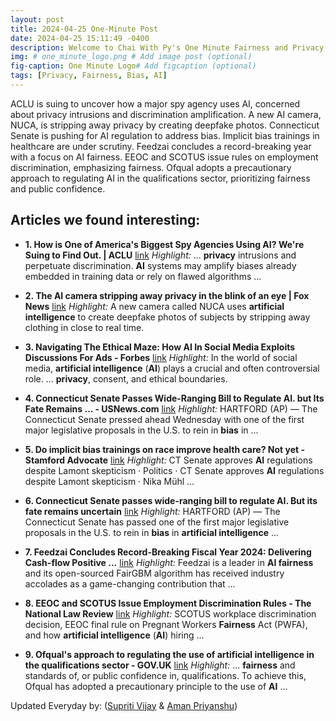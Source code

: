 ```yaml
---
layout: post
title: 2024-04-25 One-Minute Post
date: 2024-04-25 15:11:49 -0400
description: Welcome to Chai With Py's One Minute Fairness and Privacy, which aims to provide you the current happenings in the world of Fairness, Privacy, and AI.
img: # one_minute_logo.png # Add image post (optional)
fig-caption: One Minute Logo# Add figcaption (optional)
tags: [Privacy, Fairness, Bias, AI]
---
```


ACLU is suing to uncover how a major spy agency uses AI, concerned about privacy intrusions and discrimination amplification. A new AI camera, NUCA, is stripping away privacy by creating deepfake photos. Connecticut Senate is pushing for AI regulation to address bias. Implicit bias trainings in healthcare are under scrutiny. Feedzai concludes a record-breaking year with a focus on AI fairness. EEOC and SCOTUS issue rules on employment discrimination, emphasizing fairness. Ofqual adopts a precautionary approach to regulating AI in the qualifications sector, prioritizing fairness and public confidence.

## Articles we found interesting:

- **1. How is One of America&#39;s Biggest Spy Agencies Using <b>AI</b>? We&#39;re Suing to Find Out. | ACLU** [link](https://www.aclu.org/news/national-security/how-is-one-of-americas-biggest-spy-agencies-using-ai-were-suing-to-find-out)
_Highlight:_ ... <b>privacy</b> intrusions and perpetuate discrimination. <b>AI</b> systems may amplify biases already embedded in training data or rely on flawed algorithms&nbsp;...

- **2. The <b>AI</b> camera stripping away <b>privacy</b> in the blink of an eye | Fox News** [link](https://www.foxnews.com/tech/the-ai-camera-stripping-away-privacy-in-blink-of-eye)
_Highlight:_ A new camera called NUCA uses <b>artificial intelligence</b> to create deepfake photos of subjects by stripping away clothing in close to real time.

- **3. Navigating The Ethical Maze: How <b>AI</b> In Social Media Exploits Discussions For Ads - Forbes** [link](https://www.forbes.com/sites/neilsahota/2024/04/25/navigating-the-ethical-maze-how-ai-in-social-media-exploits-discussions-for-ads/)
_Highlight:_ In the world of social media, <b>artificial intelligence</b> (<b>AI</b>) plays a crucial and often controversial role. ... <b>privacy</b>, consent, and ethical boundaries.

- **4. Connecticut Senate Passes Wide-Ranging Bill to Regulate <b>AI</b>. but Its Fate Remains ... - USNews.com** [link](https://www.usnews.com/news/technology/articles/2024-04-24/connecticut-senate-passes-wide-ranging-bill-to-regulate-ai-but-its-fate-remains-uncertain)
_Highlight:_ HARTFORD (AP) — The Connecticut Senate pressed ahead Wednesday with one of the first major legislative proposals in the U.S. to rein in <b>bias</b> in&nbsp;...

- **5. Do implicit <b>bias</b> trainings on race improve health care? Not yet - Stamford Advocate** [link](https://www.stamfordadvocate.com/news/article/do-implicit-bias-trainings-on-race-improve-health-19419907.php)
_Highlight:_ CT Senate approves <b>AI</b> regulations despite Lamont skepticism &middot; Politics &middot; CT Senate approves <b>AI</b> regulations despite Lamont skepticism &middot; Nika Mühl&nbsp;...

- **6. Connecticut Senate passes wide-ranging bill to regulate <b>AI</b>. But its fate remains uncertain** [link](https://krdo.com/news/2024/04/24/connecticut-senate-passes-wide-ranging-bill-to-regulate-ai-but-its-fate-remains-uncertain/)
_Highlight:_ HARTFORD (AP) — The Connecticut Senate has passed one of the first major legislative proposals in the U.S. to rein in <b>bias</b> in <b>artificial intelligence</b>&nbsp;...

- **7. Feedzai Concludes Record-Breaking Fiscal Year 2024: Delivering Cash-flow Positive ...** [link](https://www.morningstar.com/news/business-wire/20240425121359/feedzai-concludes-record-breaking-fiscal-year-2024-delivering-cash-flow-positive-results-with-growth-acceleration-led-by-88-growth-in-behavioral-biometrics-solutions)
_Highlight:_ Feedzai is a leader in <b>AI fairness</b> and its open-sourced FairGBM algorithm has received industry accolades as a game-changing contribution that&nbsp;...

- **8. EEOC and SCOTUS Issue Employment Discrimination Rules - The National Law Review** [link](https://natlawreview.com/article/employment-law-week-episode-343-scotus-expands-title-vii-eeocs-final-pwfa-rule-ai)
_Highlight:_ SCOTUS workplace discrimination decision, EEOC final rule on Pregnant Workers <b>Fairness</b> Act (PWFA), and how <b>artificial intelligence</b> (<b>AI</b>) hiring&nbsp;...

- **9. Ofqual&#39;s approach to regulating the use of <b>artificial intelligence</b> in the qualifications sector - GOV.UK** [link](https://www.gov.uk/government/publications/ofquals-approach-to-regulating-the-use-of-artificial-intelligence-in-the-qualifications-sector/ofquals-approach-to-regulating-the-use-of-artificial-intelligence-in-the-qualifications-sector)
_Highlight:_ ... <b>fairness</b> and standards of, or public confidence in, qualifications. To achieve this, Ofqual has adopted a precautionary principle to the use of <b>AI</b>&nbsp;...


Updated Everyday by: (<a href="https://supritivijay.github.io/">Supriti Vijay</a> & <a href="https://amanpriyanshu.github.io/">Aman Priyanshu</a>)
